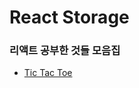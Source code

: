 # React Storage

### 리액트 공부한 것들 모음집

-   [Tic Tac Toe](https://github.com/HanHyunsoo/reactStorage/tree/main/tic-tac-toe)
